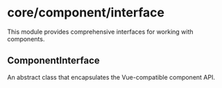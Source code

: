 # core/component/interface

This module provides comprehensive interfaces for working with components.

## ComponentInterface

An abstract class that encapsulates the Vue-compatible component API.
